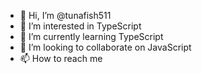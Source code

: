 - 👋 Hi, I’m @tunafish511
- 👀 I’m interested in TypeScript
- 🌱 I’m currently learning TypeScript
- 💞️ I’m looking to collaborate on JavaScript
- 📫 How to reach me 

<!---
tunafish511/tunafish511 is a ✨ special ✨ repository because its `README.md` (this file) appears on your GitHub profile.
You can click the Preview link to take a look at your changes.
--->
